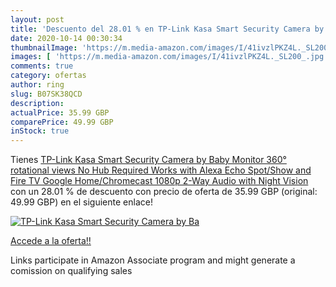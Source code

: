 ```yaml
---
layout: post
title: 'Descuento del 28.01 % en TP-Link Kasa Smart Security Camera by Ba'
date: 2020-10-14 00:30:34
thumbnailImage: 'https://m.media-amazon.com/images/I/41ivzlPKZ4L._SL200_.jpg'
images: [ 'https://m.media-amazon.com/images/I/41ivzlPKZ4L._SL200_.jpg' ]
comments: true
category: ofertas
author: ring
slug: B07SK38QCD
description:
actualPrice: 35.99 GBP
comparePrice: 49.99 GBP
inStock: true
---
```


Tienes [TP-Link Kasa Smart Security Camera by Baby Monitor  360° rotational views  No Hub Required  Works with Alexa  Echo Spot/Show and Fire TV   Google Home/Chromecast  1080p  2-Way Audio with Night Vision](https://www.amazon.co.uk/dp/B07SK38QCD/?tag=tolees0a-21) con un 28.01 % de descuento con precio de oferta de 35.99 GBP (original: 49.99 GBP) en el siguiente enlace!

[![TP-Link Kasa Smart Security Camera by Ba](https://m.media-amazon.com/images/I/41ivzlPKZ4L._SL200_.jpg)](https://www.amazon.co.uk/dp/B07SK38QCD/?tag=tolees0a-21)

[Accede a la oferta!!](https://www.amazon.co.uk/dp/B07SK38QCD/?tag=tolees0a-21)

Links participate in Amazon Associate program and might generate a comission on qualifying sales


